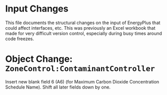 Input Changes
=============

This file documents the structural changes on the input of EnergyPlus that could affect interfaces, etc. 
This was previously an Excel workbook that made for very difficult version control, especially during busy times around code freezes.

# Object Change: `ZoneControl:ContaminantController`

Insert new blank field 6 (A6) (for Maximum Carbon Dioxide Concentration Schedule Name). 
Shift all later fields down by one.


